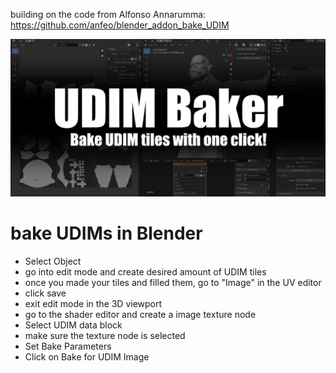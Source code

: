 building on the code from Alfonso Annarumma: https://github.com/anfeo/blender_addon_bake_UDIM

![image](images/Blendermarket.png)

# bake UDIMs in Blender

- Select Object
- go into edit mode and create desired amount of UDIM tiles
- once you made your tiles and filled them, go to "Image" in the UV editor
- click save
- exit edit mode in the 3D viewport
- go to the shader editor and create a image texture node
- Select UDIM data block
- make sure the texture node is selected
- Set Bake Parameters
- Click on Bake for UDIM Image
